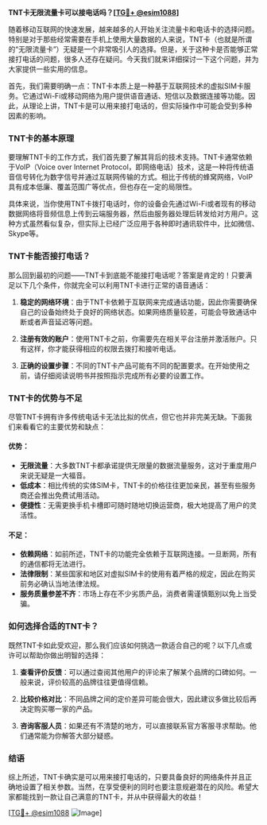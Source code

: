 **TNT卡无限流量卡可以接电话吗？[[TG💪+ @esim1088](https://t.me/s/esim1088)]**

随着移动互联网的快速发展，越来越多的人开始关注流量卡和电话卡的选择问题。特别是对于那些经常需要在手机上使用大量数据的人来说，TNT卡（也就是所谓的“无限流量卡”）无疑是一个非常吸引人的选择。但是，关于这种卡是否能够正常接打电话的问题，很多人还存在疑问。今天我们就来详细探讨一下这个问题，并为大家提供一些实用的信息。

首先，我们需要明确一点：TNT卡本质上是一种基于互联网技术的虚拟SIM卡服务。它通过Wi-Fi或移动网络为用户提供语音通话、短信以及数据连接等功能。因此，从理论上讲，TNT卡是可以用来接打电话的，但实际操作中可能会受到多种因素的影响。

### TNT卡的基本原理

要理解TNT卡的工作方式，我们首先要了解其背后的技术支持。TNT卡通常依赖于VoIP（Voice over Internet Protocol，即网络电话）技术，这是一种将传统语音信号转化为数字信号并通过互联网传输的方式。相比于传统的蜂窝网络，VoIP具有成本低廉、覆盖范围广等优点，但也存在一定的局限性。

具体来说，当你使用TNT卡拨打电话时，你的设备会先通过Wi-Fi或者现有的移动数据网络将音频信息上传到云端服务器，然后由服务器处理后转发给对方用户。这种方式虽然看似复杂，但实际上已经广泛应用于各种即时通讯软件中，比如微信、Skype等。

### TNT卡能否接打电话？

那么回到最初的问题——TNT卡到底能不能接打电话呢？答案是肯定的！只要满足以下几个条件，你就完全可以利用TNT卡进行正常的语音通话：

1. **稳定的网络环境**：由于TNT卡依赖于互联网来完成通话功能，因此你需要确保自己的设备始终处于良好的网络状态。如果网络质量较差，可能会导致通话中断或者声音延迟等问题。
   
2. **注册有效的账户**：使用TNT卡之前，你需要先在相关平台注册并激活账户。只有这样，你才能获得相应的权限去拨打和接听电话。
   
3. **正确的设置步骤**：不同的TNT卡产品可能有不同的配置要求。在开始使用之前，请仔细阅读说明书并按照指示完成所有必要的设置工作。

### TNT卡的优势与不足

尽管TNT卡拥有许多传统电话卡无法比拟的优点，但它也并非完美无缺。下面我们来看看它的主要优势和缺点：

#### 优势：
- **无限流量**：大多数TNT卡都承诺提供无限量的数据流量服务，这对于重度用户来说无疑是一大福音。
- **低成本**：相比传统的实体SIM卡，TNT卡的价格往往更加亲民，甚至有些服务商还会推出免费试用活动。
- **便捷性**：无需更换手机卡槽即可随时随地切换运营商，极大地提高了用户的灵活性。

#### 不足：
- **依赖网络**：如前所述，TNT卡的功能完全依赖于互联网连接。一旦断网，所有的通信都将无法进行。
- **法律限制**：某些国家和地区对虚拟SIM卡的使用有着严格的规定，因此在购买前务必确认当地法律法规。
- **服务质量参差不齐**：市场上存在不少劣质产品，消费者需谨慎甄别以免上当受骗。

### 如何选择合适的TNT卡？

既然TNT卡如此受欢迎，那么我们应该如何挑选一款适合自己的呢？以下几点或许可以帮助你做出明智的选择：

1. **查看评价反馈**：可以通过查阅其他用户的评论来了解某个品牌的口碑如何。一般来说，评价较高的品牌往往更值得信赖。
   
2. **比较价格对比**：不同品牌之间的定价差异可能会很大，因此建议多做比较后再决定购买哪一家的产品。
   
3. **咨询客服人员**：如果还有不清楚的地方，可以直接联系官方客服寻求帮助。他们通常能为你解答大部分疑惑。

### 结语

综上所述，TNT卡确实是可以用来接打电话的，只要具备良好的网络条件并且正确地设置了相关参数。当然，在享受便利的同时也要注意规避潜在的风险。希望大家都能找到一款让自己满意的TNT卡，并从中获得最大的收益！

[[TG💪+ @esim1088](https://t.me/s/esim1088) ![Image](https://i.postimg.cc/4NQfJmqS/Snipaste-2025-05-13-00-14-12.png)]
